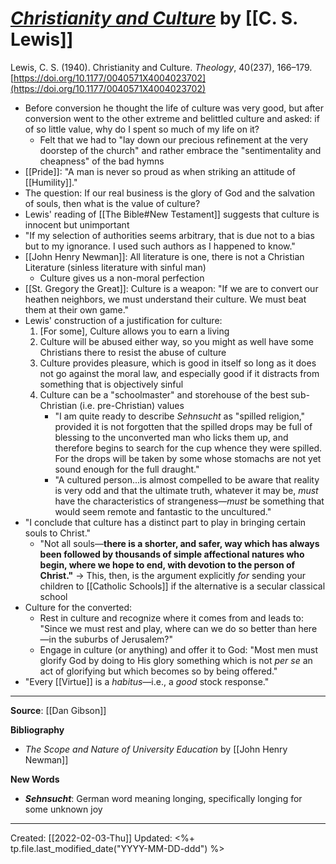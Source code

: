 
# [*Christianity and Culture*](https://journals.sagepub.com/doi/10.1177/0040571X4004023702) by [[C. S. Lewis]]

Lewis, C. S. (1940). Christianity and Culture. *Theology*, 40(237), 166–179. [https://doi.org/10.1177/0040571X4004023702](https://doi.org/10.1177/0040571X4004023702)

- Before conversion he thought the life of culture was very good, but after conversion went to the other extreme and belittled culture and asked: if of so little value, why do I spent so much of my life on it?
	- Felt that we had to "lay down our precious refinement at the very doorstep of the church" and rather embrace the "sentimentality and cheapness" of the bad hymns
- [[Pride]]: "A man is never so proud as when striking an attitude of [[Humility]]."
- The question: If our real business is the glory of God and the salvation of souls, then what is the value of culture?
- Lewis' reading of [[The Bible#New Testament]] suggests that culture is innocent but unimportant
- "If my selection of authorities seems arbitrary, that is due not to a bias but to my ignorance. I used such authors as I happened to know."
- [[John Henry Newman]]: All literature is one, there is not a Christian Literature (sinless literature with sinful man)
	- Culture gives us a non-moral perfection
- [[St. Gregory the Great]]: Culture is a weapon: "If we are to convert our heathen neighbors, we must understand their culture. We must beat them at their own game."
- Lewis' construction of a justification for culture:
	1. [For some], Culture allows you to earn a living
	2. Culture will be abused either way, so you might as well have some Christians there to resist the abuse of culture
	3. Culture provides pleasure, which is good in itself so long as it does not go against the moral law, and especially good if it distracts from something that is objectively sinful
	4. Culture can be a "schoolmaster" and storehouse of the best sub-Christian (i.e. pre-Christian) values
		- "I am quite ready to describe *Sehnsucht* as "spilled religion," provided it is not forgotten that the spilled drops may be full of blessing to the unconverted man who licks them up, and therefore begins to search for the cup whence they were spilled. For the drops will be taken by some whose stomachs are not yet sound enough for the full draught."
		- "A cultured person...is almost compelled to be aware that reality is very odd and that the ultimate truth, whatever it may be, *must* have the characteristics of strangeness—*must* be something that would seem remote and fantastic to the uncultured." 
- "I conclude that culture has a distinct part to play in bringing certain souls to Christ."
	- "Not all souls—**there is a shorter, and safer, way which has always been followed by thousands of simple affectional natures who begin, where we hope to end, with devotion to the person of Christ."** → This, then, is the argument explicitly *for* sending your children to [[Catholic Schools]] if the alternative is a secular classical school
- Culture for the converted:
	- Rest in culture and recognize where it comes from and leads to: "Since we must rest and play, where can we do so better than here—in the suburbs of Jerusalem?"
	- Engage in culture (or anything) and offer it to God: "Most men must glorify God by doing to His glory something which is not *per se* an act of glorifying but which becomes so by being offered."
- "Every [[Virtue]] is a *habitus*—i.e., a *good* stock response."

--- 
**Source**: [[Dan Gibson]]

**Bibliography**

- *The Scope and Nature of University Education* by [[John Henry Newman]]

**New Words**

- ***Sehnsucht***: German word meaning longing, specifically longing for some unknown joy

---
Created: [[2022-02-03-Thu]]
Updated: <%+ tp.file.last_modified_date("YYYY-MM-DD-ddd") %>

